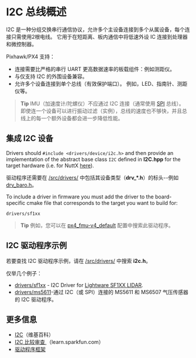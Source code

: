 # I2C 总线概述

I2C 是一种分组交换串行通信协议，允许多个主设备连接到多个从属设备，每个连接只需使用2根电线。 它用于在短距离、板内通信中将低速外设 IC 连接到处理器和微控制器。

Pixhawk/PX4 支持：

* 连接需要比严格的串行 UART 更高数据速率的板载组件：例如测距仪。
* 与仅支持 I2C 的外围设备兼容。
* 允许多个设备连接到单个总线（有效保护端口）。 例如，LED、指南针、测距仪等。

> **Tip** IMU（加速度计/陀螺仪）不应通过 I2C 连接（通常使用 [SPI](https://en.wikipedia.org/wiki/Serial_Peripheral_Interface_Bus) 总线）。 即使连一个设备可以进行振动过滤（实例），总线的速度也不够快，并且总线上的每一个额外设备都会进一步降低性能。

## 集成 I2C 设备

Drivers should `#include <drivers/device/i2c.h>` and then provide an implementation of the abstract base class `I2C` defined in **I2C.hpp** for the target hardware (i.e. for NuttX [here](https://github.com/PX4/Firmware/blob/master/src/lib/drivers/device/nuttx/I2C.hpp)).

驱动程序还需要在 [/src/drivers/](https://github.com/PX4/Firmware/tree/master/src/drivers) 中包括其设备类型（**drv_*.h**）的标头--例如 [drv_baro.h](https://github.com/PX4/Firmware/blob/master/src/drivers/drv_baro.h)。

To include a driver in firmware you must add the driver to the board-specific cmake file that corresponds to the target you want to build for:

    drivers/sf1xx
    

> **Tip** 例如，您可以在 [px4_fmu-v4_default](https://github.com/PX4/Firmware/blob/master/boards/px4/fmu-v4/default.cmake) 配置中搜索此驱动程序。

## I2C 驱动程序示例

若要查找 I2C 驱动程序示例，请在 [/src/drivers/](https://github.com/PX4/Firmware/tree/master/src/drivers) 中搜索 **i2c.h**。

仅举几个例子：

* [drivers/sf1xx](https://github.com/PX4/Firmware/tree/master/src/drivers/distance_sensor/sf1xx) - I2C Driver for [Lightware SF1XX LIDAR](https://docs.px4.io/master/en/sensor/sfxx_lidar.html).
* [drivers/ms5611](https://github.com/PX4/Firmware/tree/master/src/drivers/barometer/ms5611)-通过 I2C（或 SPI）连接的 MS5611 和 MS6507 气压传感器的 I2C 驱动程序。

## 更多信息

* [I2C](https://en.wikipedia.org/wiki/I%C2%B2C)（维基百科）
* [I2C 比较审查 ](https://learn.sparkfun.com/tutorials/i2c)（learn.sparkfun.com）
* [驱动程序框架](../middleware/drivers.md)